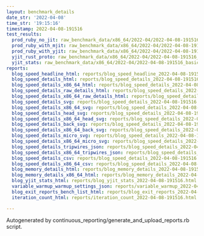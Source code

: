 ```yaml
---
layout: benchmark_details
date_str: '2022-04-08'
time_str: '19:15:16'
timestamp: 2022-04-08-191516
test_results:
  prod_ruby_no_jit: raw_benchmark_data/x86_64/2022-04/2022-04-08-191516_basic_benchmark_prod_ruby_no_jit.json
  prod_ruby_with_mjit: raw_benchmark_data/x86_64/2022-04/2022-04-08-191516_basic_benchmark_prod_ruby_with_mjit.json
  prod_ruby_with_yjit: raw_benchmark_data/x86_64/2022-04/2022-04-08-191516_basic_benchmark_prod_ruby_with_yjit.json
  yjit_rust_proto: raw_benchmark_data/x86_64/2022-04/2022-04-08-191516_basic_benchmark_yjit_rust_proto.json
  yjit_stats: raw_benchmark_data/x86_64/2022-04/2022-04-08-191516_basic_benchmark_yjit_stats.json
reports:
  blog_speed_headline_html: reports/blog_speed_headline_2022-04-08-191516.html
  blog_speed_details_html: reports/blog_speed_details_2022-04-08-191516.html
  blog_speed_details_x86_64_html: reports/blog_speed_details_2022-04-08-191516.x86_64.html
  blog_speed_details_raw_details_html: reports/blog_speed_details_2022-04-08-191516.raw_details.html
  blog_speed_details_x86_64_raw_details_html: reports/blog_speed_details_2022-04-08-191516.x86_64.raw_details.html
  blog_speed_details_svg: reports/blog_speed_details_2022-04-08-191516.svg
  blog_speed_details_x86_64_svg: reports/blog_speed_details_2022-04-08-191516.x86_64.svg
  blog_speed_details_head_svg: reports/blog_speed_details_2022-04-08-191516.head.svg
  blog_speed_details_x86_64_head_svg: reports/blog_speed_details_2022-04-08-191516.x86_64.head.svg
  blog_speed_details_back_svg: reports/blog_speed_details_2022-04-08-191516.back.svg
  blog_speed_details_x86_64_back_svg: reports/blog_speed_details_2022-04-08-191516.x86_64.back.svg
  blog_speed_details_micro_svg: reports/blog_speed_details_2022-04-08-191516.micro.svg
  blog_speed_details_x86_64_micro_svg: reports/blog_speed_details_2022-04-08-191516.x86_64.micro.svg
  blog_speed_details_tripwires_json: reports/blog_speed_details_2022-04-08-191516.tripwires.json
  blog_speed_details_x86_64_tripwires_json: reports/blog_speed_details_2022-04-08-191516.x86_64.tripwires.json
  blog_speed_details_csv: reports/blog_speed_details_2022-04-08-191516.csv
  blog_speed_details_x86_64_csv: reports/blog_speed_details_2022-04-08-191516.x86_64.csv
  blog_memory_details_html: reports/blog_memory_details_2022-04-08-191516.html
  blog_memory_details_x86_64_html: reports/blog_memory_details_2022-04-08-191516.x86_64.html
  blog_yjit_stats_html: reports/blog_yjit_stats_2022-04-08-191516.html
  variable_warmup_warmup_settings_json: reports/variable_warmup_2022-04-08-191516.warmup_settings.json
  blog_exit_reports_bench_list_html: reports/blog_exit_reports_2022-04-08-191516.bench_list.html
  iteration_count_html: reports/iteration_count_2022-04-08-191516.html

---
```

Autogenerated by continuous_reporting/generate_and_upload_reports.rb script.
